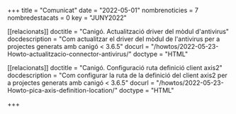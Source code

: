+++
title             = "Comunicat"
date	 	  	  = "2022-05-01"
nombrenoticies    = 7
nombredestacats   = 0
key 		  	  = "JUNY2022"

[[relacionats]]
doctitle          = "Canigó. Actualització driver del mòdul d'antivirus"
docdescription    = "Com actualitzar el driver del mòdul de l'antivirus per a projectes generats amb canigó < 3.6.5"
docurl            = "/howtos/2022-05-23-Howto-actualitzacio-connector-antivirus/"
doctype           = "HTML"

[[relacionats]]
doctitle          = "Canigó. Configuració ruta definició client axis2"
docdescription    = "Com configurar la ruta de la definició del client axis2 per a projectes generats amb canigó < 3.6.5"
docurl            = "/howtos/2022-05-23-Howto-pica-axis-definition-location/"
doctype           = "HTML"

+++